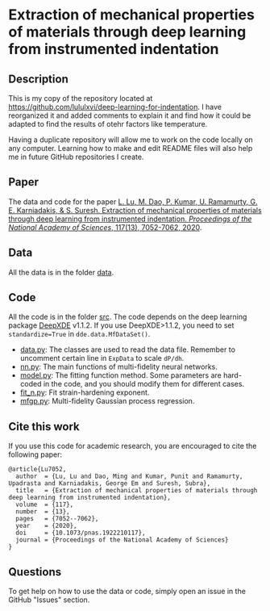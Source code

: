 # Extraction of mechanical properties of materials through deep learning from instrumented indentation

## Description

This is my copy of the repository located at https://github.com/lululxvi/deep-learning-for-indentation. I have reorganized it and added comments to explain it and find how it could be adapted to find the results of otehr factors like temperature.

Having a duplicate repository will allow me to work on the code locally on any computer. Learning how to make and edit README files will also help me in future GitHub repositories I create.

## Paper

The data and code for the paper [L. Lu, M. Dao, P. Kumar, U. Ramamurty, G. E. Karniadakis, & S. Suresh. Extraction of mechanical properties of materials through deep learning from instrumented indentation. *Proceedings of the National Academy of Sciences*, 117(13), 7052-7062, 2020](https://www.pnas.org/content/early/2020/03/13/1922210117).

## Data

All the data is in the folder [data](data).

## Code

All the code is in the folder [src](src). The code depends on the deep learning package [DeepXDE](https://github.com/lululxvi/deepxde) v1.1.2. If you use DeepXDE>1.1.2, you need to set `standardize=True` in `dde.data.MfDataSet()`.

- [data.py](src/data.py): The classes are used to read the data file. Remember to uncomment certain line in `ExpData` to scale `dP/dh`.
- [nn.py](src/nn.py): The main functions of multi-fidelity neural networks.
- [model.py](src/model.py): The fitting function method. Some parameters are hard-coded in the code, and you should modify them for different cases.
- [fit_n.py](src/fit_n.py): Fit strain-hardening exponent.
- [mfgp.py](src/mfgp.py): Multi-fidelity Gaussian process regression.

## Cite this work

If you use this code for academic research, you are encouraged to cite the following paper:

```
@article{Lu7052,
  author  = {Lu, Lu and Dao, Ming and Kumar, Punit and Ramamurty, Upadrasta and Karniadakis, George Em and Suresh, Subra},
  title   = {Extraction of mechanical properties of materials through deep learning from instrumented indentation},
  volume  = {117},
  number  = {13},
  pages   = {7052--7062},
  year    = {2020},
  doi     = {10.1073/pnas.1922210117},
  journal = {Proceedings of the National Academy of Sciences}
}
```

## Questions

To get help on how to use the data or code, simply open an issue in the GitHub "Issues" section.
